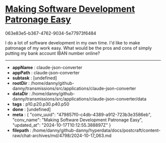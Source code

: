 # [Making Software Development Patronage Easy](https://claude.ai/chat/479857f0-c4db-4389-a912-723b3e3586eb)

063e83e5-b367-4762-9034-5e77973f6484

I do a lot of software development in my own time. I'd like to make patronage of my work easy. What would be the pros and cons of simply putting my bank account IBAN number online?

---

* **appName** : claude-json-converter
* **appPath** : claude-json-converter
* **subtask** : [undefined]
* **rootDir** : /home/danny/github-danny/transmissions/src/applications/claude-json-converter
* **dataDir** : /home/danny/github-danny/transmissions/src/applications/claude-json-converter/data
* **tags** : p10.p20.p30.p40.p50
* **done** : [undefined]
* **meta** : {
  "conv_uuid": "479857f0-c4db-4389-a912-723b3e3586eb",
  "conv_name": "Making Software Development Patronage Easy",
  "updated_at": "2024-10-17T10:12:55.388897Z"
}
* **filepath** : /home/danny/github-danny/hyperdata/docs/postcraft/content-raw/chat-archives/md/4798/2024-10-17_063.md